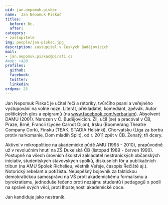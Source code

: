 ```yaml
---
uid: jan.nepomuk.piskac
name:  Jan Nepomuk Piskač
titles:
  before: Bc.
  after:
category:
- zastupitele
img: people/jan-piskac.jpg
description: zastupitel v Českých Budějovicích
mail:
- jan.nepomuk.piskac@pirati.cz
#mob: +420
profiles:
  github:
  facebook:				
  twitter:
  linkedin:
ordpms: 25 
---
```


Jan Nepomuk Piskač je učitel řečí a rétoriky, tvůrčího psaní a veřejného vystupování na volné noze. Literát, překladatel, komediant, zpěvák. Autor politických glos a epigramů (na www.facebook.com/verbarium). Absolvent DAMU (2001). Narozen v Č. Budějovicích. Žil, učil (se) a pracoval v ČB, Praze, Brně, Francii (Lycée Carnot Dijon), Irsku (Boomerang Theatre Company Cork), Finsku (TEAK, STADIA Helsinki), Chorvatsku (Liga za borbu protiv narkomanie, Dom mladih Split), od r. 2011 zpět v ČB. Ženatý, tři dcery.

Aktivní v mikropolitice na akademické půdě AMU (1995 - 2010), prapůvodně už v revolučním hnutí na ZŠ Dukelská ČB (listopad 1989 - červen 1990). Postupně na všech úrovních školství zakladatel nestranických občanských iniciativ, studentských stavovských spolků, diskusních fór a publikačních tribun (na AMU Spolek Richelieu, věstník Veřeje, časopis Řečiště aj.). Notorický rebelant a potížista. Neúspěšný bojovník za faktickou demokratickou samosprávu na VŠ proti akademickému formalismu a byrokratismu, jednoduše řečeno proti nezájmu studentů i pedagogů o podíl na správě svých věcí, proti lhostejnosti akademické obce.

Jan kandiduje jako nestraník.